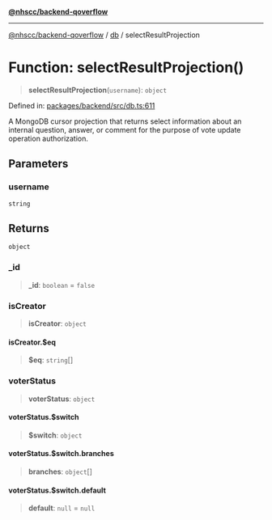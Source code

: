 [**@nhscc/backend-qoverflow**](../../README.md)

***

[@nhscc/backend-qoverflow](../../README.md) / [db](../README.md) / selectResultProjection

# Function: selectResultProjection()

> **selectResultProjection**(`username`): `object`

Defined in: [packages/backend/src/db.ts:611](https://github.com/nhscc/qoverflow.api.hscc.bdpa.org/blob/7f72ded3e1b4a649a6466e0d002164176291fadc/packages/backend/src/db.ts#L611)

A MongoDB cursor projection that returns select information about an internal
question, answer, or comment for the purpose of vote update operation
authorization.

## Parameters

### username

`string`

## Returns

`object`

### \_id

> **\_id**: `boolean` = `false`

### isCreator

> **isCreator**: `object`

#### isCreator.$eq

> **$eq**: `string`[]

### voterStatus

> **voterStatus**: `object`

#### voterStatus.$switch

> **$switch**: `object`

#### voterStatus.$switch.branches

> **branches**: `object`[]

#### voterStatus.$switch.default

> **default**: `null` = `null`
